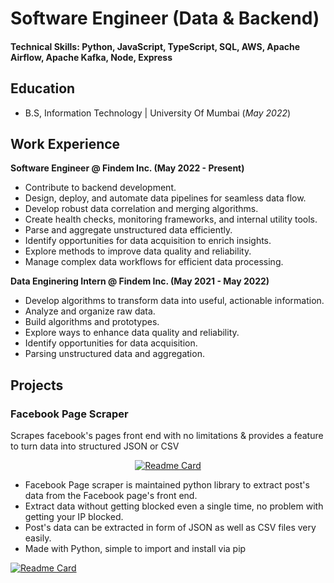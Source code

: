 # Software Engineer (Data & Backend)

#### Technical Skills: Python, JavaScript, TypeScript, SQL, AWS, Apache Airflow, Apache Kafka, Node, Express

## Education
- B.S, Information Technology | University Of Mumbai (_May 2022_)

## Work Experience
**Software Engineer @ Findem Inc. (May 2022 - Present)**
- Contribute to backend development.
- Design, deploy, and automate data pipelines for seamless data flow.
- Develop robust data correlation and merging algorithms.
- Create health checks, monitoring frameworks, and internal utility tools.
- Parse and aggregate unstructured data efficiently.
- Identify opportunities for data acquisition to enrich insights.
- Explore methods to improve data quality and reliability.
- Manage complex data workflows for efficient data processing.

**Data Enginering Intern @ Findem Inc. (May 2021 - May 2022)**
- Develop algorithms to transform data into useful, actionable information.
- Analyze and organize raw data.
- Build algorithms and prototypes.
- Explore ways to enhance data quality and reliability.
- Identify opportunities for data acquisition.
- Parsing unstructured data and aggregation.

## Projects
### Facebook Page Scraper
Scrapes facebook's pages front end with no limitations & provides a feature to turn data into structured JSON or CSV

<center>

[![Readme Card](https://github-readme-stats.vercel.app/api/pin/?username=shaikhsajid1111&repo=facebook_page_scraper&theme=transparent&layout=compact)](https://github.com/shaikhsajid1111/facebook_page_scraper)

</center>

- Facebook Page scraper is maintained python library to extract post's data from the Facebook page's front end.
- Extract data without getting blocked even a single time, no problem with getting your IP blocked.
- Post's data can be extracted in form of JSON as well as CSV files very easily.
- Made with Python, simple to import and install via pip


[![Readme Card](https://github-readme-stats.vercel.app/api/pin/?username=shaikhsajid1111&repo=twitter-scraper-selenium&layout=compact&theme=transparent)](https://github.com/shaikhsajid1111/twitter-scraper-selenium)
